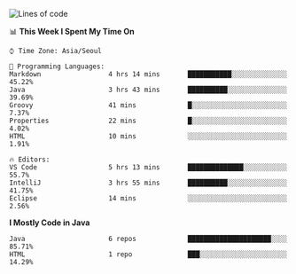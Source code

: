 <!--START_SECTION:waka-->
![Lines of code](https://img.shields.io/badge/From%20Hello%20World%20I%27ve%20Written-231186%20lines%20of%20code-blue)

📊 **This Week I Spent My Time On** 

```text
⌚︎ Time Zone: Asia/Seoul

💬 Programming Languages: 
Markdown                 4 hrs 14 mins       ███████████░░░░░░░░░░░░░░   45.22% 
Java                     3 hrs 43 mins       ██████████░░░░░░░░░░░░░░░   39.69% 
Groovy                   41 mins             █░░░░░░░░░░░░░░░░░░░░░░░░   7.37% 
Properties               22 mins             █░░░░░░░░░░░░░░░░░░░░░░░░   4.02% 
HTML                     10 mins             ░░░░░░░░░░░░░░░░░░░░░░░░░   1.91%

🔥 Editors: 
VS Code                  5 hrs 13 mins       ██████████████░░░░░░░░░░░   55.7% 
IntelliJ                 3 hrs 55 mins       ██████████░░░░░░░░░░░░░░░   41.75% 
Eclipse                  14 mins             ░░░░░░░░░░░░░░░░░░░░░░░░░   2.56%

```

**I Mostly Code in Java** 

```text
Java                     6 repos             █████████████████████░░░░   85.71% 
HTML                     1 repo              ███░░░░░░░░░░░░░░░░░░░░░░   14.29%

```



<!--END_SECTION:waka-->
<!--
**cgkim449/cgkim449** is a ✨ _special_ ✨ repository because its `README.md` (this file) appears on your GitHub profile.

Here are some ideas to get you started:

- 🔭 I’m currently working on ...
- 🌱 I’m currently learning ...
- 👯 I’m looking to collaborate on ...
- 🤔 I’m looking for help with ...
- 💬 Ask me about ...
- 📫 How to reach me: ...
- 😄 Pronouns: ...
- ⚡ Fun fact: ...
-->
